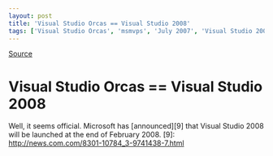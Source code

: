 ```yaml
---
layout: post
title: 'Visual Studio Orcas == Visual Studio 2008'
tags: ['Visual Studio Orcas', 'msmvps', 'July 2007', 'Visual Studio 2008']
---
```

[Source](http://blogs.msmvps.com/peterritchie/2007/07/11/visual-studio-orcas-visual-studio-2008/ "Permalink to Visual Studio Orcas == Visual Studio 2008")

# Visual Studio Orcas == Visual Studio 2008
Well, it seems official. Microsoft has [announced][9] that Visual Studio 2008 will be launched at the end of February 2008.
[9]: http://news.com.com/8301-10784_3-9741438-7.html

